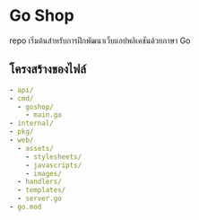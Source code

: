 # Go Shop
repo เริ่มต้นสำหรับการฝึกพัฒนาเว็บแอปพลิเคชันด้วยภาษา Go

## โครงสร้างของไฟล์
```yaml
- api/
- cmd/
  - goshop/
    - main.go
- internal/
- pkg/
- web/
  - assets/
    - stylesheets/
    - javascripts/
    - images/
  - handlers/
  - templates/
  - server.go
- go.mod
```

